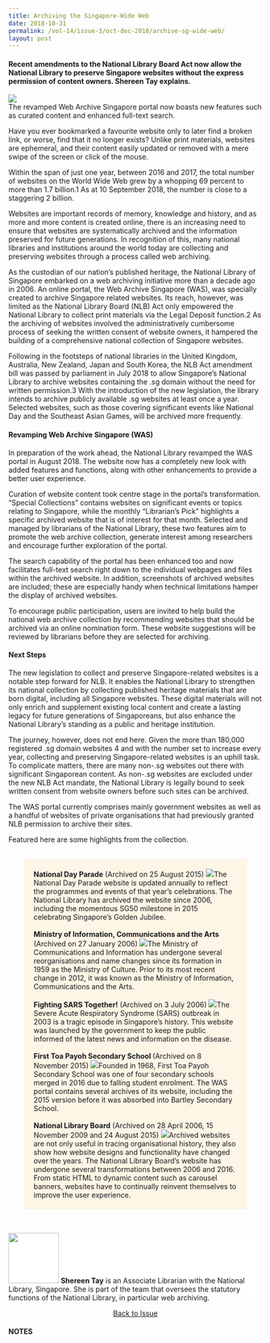 ```yaml
---
title: Archiving the Singapore-Wide Web
date: 2018-10-31
permalink: /vol-14/issue-3/oct-dec-2018/archive-sg-wide-web/
layout: post
---
```

#### Recent amendments to the National Library Board Act now allow the National Library to preserve Singapore websites without the express permission of content owners. **Shereen Tay** explains.

<img src="/images/Vol-14-issue-3/archiving-the-sg-wide-web/Archive1.JPG">
<div style="background-color: white;">The revamped Web Archive Singapore portal now boasts new features such as curated content and enhanced full-text search.</div>

Have you ever bookmarked a favourite website only to later find a broken link, or worse, find that it no longer exists? Unlike print materials, websites are ephemeral, and their content easily updated or removed with a mere swipe of the screen or click of the mouse.

Within the span of just one year, between 2016 and 2017, the total number of websites on the World Wide Web grew by a whopping 69 percent to more than 1.7 billion.1 As at 10 September 2018, the number is close to a staggering 2 billion.

Websites are important records of memory, knowledge and history, and as more and more content is created online, there is an increasing need to ensure that websites are systematically archived and the information preserved for future generations. In recognition of this, many national libraries and institutions around the world today are collecting and preserving websites through a process called web archiving.

As the custodian of our nation’s published heritage, the National Library of Singapore embarked on a web archiving initiative more than a decade ago in 2006. An online portal, the Web Archive Singapore (WAS), was specially created to archive Singapore related websites. Its reach, however, was limited as the National Library Board (NLB) Act only empowered the National Library to collect print materials via the Legal Deposit function.2 As the archiving of websites involved the administratively cumbersome process of seeking the written consent of website owners, it hampered the building of a comprehensive national collection of Singapore websites.

Following in the footsteps of national libraries in the United Kingdom, Australia, New Zealand, Japan and South Korea, the NLB Act amendment bill was passed by parliament in July 2018 to allow Singapore’s National Library to archive websites containing the .sg domain without the need for written permission.3 With the introduction of the new legislation, the library intends to archive publicly available .sg websites at least once a year. Selected websites, such as those covering significant events like National Day and the Southeast Asian Games, will be archived more frequently.

#### **Revamping Web Archive Singapore (WAS)**

In preparation of the work ahead, the National Library revamped the WAS portal in August 2018. The website now has a completely new look with added features and functions, along with other enhancements to provide a better user experience.

Curation of website content took centre stage in the portal’s transformation. “Special Collections” contains websites on significant events or topics relating to Singapore, while the monthly “Librarian’s Pick” highlights a specific archived website that is of interest for that month. Selected and managed by librarians of the National Library, these two features aim to promote the web archive collection, generate interest among researchers and encourage further exploration of the portal.

The search capability of the portal has been enhanced too and now facilitates full-text search right down to the individual webpages and files within the archived website. In addition, screenshots of archived websites are included; these are especially handy when technical limitations hamper the display of archived websites.

To encourage public participation, users are invited to help build the national web archive collection by recommending websites that should be archived via an online nomination form. These website suggestions will be reviewed by librarians before they are selected for archiving.

#### **Next Steps**

The new legislation to collect and preserve Singapore-related websites is a notable step forward for NLB. It enables the National Library to strengthen its national collection by collecting published heritage materials that are born digital, including all Singapore websites. These digital materials will not only enrich and supplement existing local content and create a lasting legacy for future generations of Singaporeans, but also enhance the National Library’s standing as a public and heritage institution.

The journey, however, does not end here. Given the more than 180,000 registered .sg domain websites 4 and with the number set to increase every year, collecting and preserving Singapore-related websites is an uphill task. To complicate matters, there are many non-.sg websites out there with significant Singaporean content. As non-.sg websites are excluded under the new NLB Act mandate, the National Library is legally bound to seek written consent from website owners before such sites can be archived.

The WAS portal currently comprises mainly government websites as well as a handful of websites of private organisations that had previously granted NLB permission to archive their sites.

Featured here are some highlights from the collection.


<div style="background-colour: #fdf5e6; padding: 20px; margin: 30px; background:#fdf5e6">
<b>National Day Parade</b> (Archived on 25 August 2015)
<img src="/images/Vol-14-issue-3/archiving-the-sg-wide-web/Archive2.JPG">The National Day Parade website is updated annually to reflect the programmes and events of that year’s celebrations. The National Library has archived the website since 2006, including the momentous SG50 milestone in 2015 celebrating Singapore’s Golden Jubilee.
<br><br>
<b>Ministry of Information, Communications and the Arts</b> (Archived on 27 January 2006)
<img src="/images/Vol-14-issue-3/archiving-the-sg-wide-web/Archive3.JPG">The Ministry of Communications and Information has undergone several reorganisations and name changes since its formation in 1959 as the Ministry of Culture. Prior to its most recent change in 2012, it was known as the Ministry of Information, Communications and the Arts.
<br><br>
	<b>Fighting SARS Together!</b> (Archived on 3 July 2006)
<img src="/images/Vol-14-issue-3/archiving-the-sg-wide-web/Archive4.JPG">The Severe Acute Respiratory Syndrome (SARS) outbreak in 2003 is a tragic episode in Singapore’s history. This website was launched by the government to keep the public informed of the latest news and information on the disease.
<br><br>
	<b>First Toa Payoh Secondary School </b> (Archived on 8 November 2015)
<img src="/images/Vol-14-issue-3/archiving-the-sg-wide-web/Archive5.JPG">Founded in 1968, First Toa Payoh Secondary School was one of four secondary schools merged in 2016 due to falling student enrolment. The WAS portal contains several archives of its website, including the 2015 version before it was absorbed into Bartley Secondary School.
<br><br>
	<b>National Library Board</b> (Archived on 28 April 2006, 15 November 2009 and 24 August 2015)
<img src="/images/Vol-14-issue-3/archiving-the-sg-wide-web/Archive6.JPG">Archived websites are not only useful in tracing organisational history, they also show how website designs and functionality have changed over the years. The National Library Board’s website has undergone several transformations between 2006 and 2016. From static HTML to dynamic content such as carousel banners, websites have to continually reinvent themselves to improve the user experience.</div>

<br>
<div style="background-color: white;">
<img src="/images/Vol-14-issue-3/archiving-the-sg-wide-web/Archive7.jpg" style="width: 100px; height: 100px;">
<b>Shereen Tay</b> is an Associate Librarian with the National Library, Singapore. She is part of the team that oversees the statutory functions of the National Library, in particular web archiving.
</div>

<a href="https://biblioasia.nlb.gov.sg/vol-14/issue-3/oct-dec-2018/"><center>Back to Issue</center></a>

#### **NOTES**
[^1]:Internet Live Stats. (n.d.). *Total number of websites*. Retrieved from the Internet Live Stats website.
[^2]: Legal Deposit is a statutory function of NLB. All publishers, commercial or otherwise, are required by law to deposit two copies of every work published in Singapore with the National Library within four weeks of its publication. The National Library has collected close to 1.3 million print publications over the last 50 years.
[^3]: The amendments to the NLB Act extended the scope of the Legal Deposit function to include digital materials and web archiving. All publishers are now required by law to deposit one copy of every digital work published in Singapore with the National Library within four weeks of its publication.
[^4]: Singapore Network Information Centre. (n.d.). *Registration statistics*. Retrieved from the Singapore Network Information Centre website.



